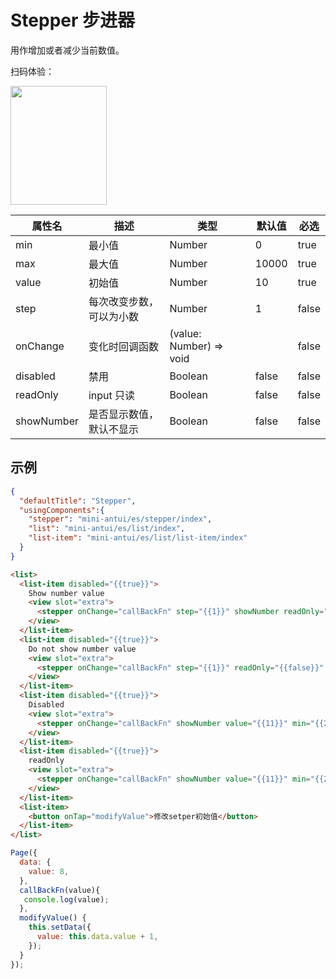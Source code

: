 # Stepper 步进器

用作增加或者减少当前数值。

扫码体验：

<img src="https://gw.alipayobjects.com/zos/rmsportal/TGdJemwrVBJGZgCvUzJF.jpeg" width="154" height="190" />


| 属性名 | 描述 | 类型 | 默认值 | 必选 |
| ---- | ---- | ---- | ---- | ---- |
| min | 最小值 | Number | 0 | true |
| max | 最大值 | Number | 10000 | true |
| value | 初始值 | Number | 10 | true |
| step | 每次改变步数，可以为小数 | Number | 1 | false |
| onChange | 变化时回调函数 | (value: Number) => void | | false |
| disabled | 禁用 | Boolean | false | false |
| readOnly | input 只读 | Boolean | false | false |
| showNumber | 是否显示数值，默认不显示 | Boolean | false | false |



## 示例

```json
{
  "defaultTitle": "Stepper",
  "usingComponents":{
    "stepper": "mini-antui/es/stepper/index",
    "list": "mini-antui/es/list/index",
    "list-item": "mini-antui/es/list/list-item/index"
  }
}
```

```html
<list>
  <list-item disabled="{{true}}">
    Show number value
    <view slot="extra">
      <stepper onChange="callBackFn" step="{{1}}" showNumber readOnly="{{false}}" value="{{value}}" min="{{2}}" max="{{12}}" />
    </view>
  </list-item>
  <list-item disabled="{{true}}">
    Do not show number value
    <view slot="extra">
      <stepper onChange="callBackFn" step="{{1}}" readOnly="{{false}}" value="{{value}}" min="{{2}}" max="{{12}}" />
    </view>
  </list-item>
  <list-item disabled="{{true}}">
    Disabled
    <view slot="extra">
      <stepper onChange="callBackFn" showNumber value="{{11}}" min="{{2}}" max="{{12}}" disabled />
    </view>
  </list-item>
  <list-item disabled="{{true}}">
    readOnly
    <view slot="extra">
      <stepper onChange="callBackFn" showNumber value="{{11}}" min="{{2}}" max="{{12}}" readOnly />
    </view>
  </list-item>
  <list-item>
    <button onTap="modifyValue">修改setper初始值</button>
  </list-item>
</list>
```

```javascript
Page({
  data: {
    value: 8,
  },
  callBackFn(value){
   console.log(value);
  },
  modifyValue() {
    this.setData({
      value: this.data.value + 1,
    });
  }
});
```